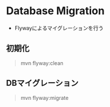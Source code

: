 # Database Migration

* Flywayによるマイグレーションを行う

## 初期化

> mvn flyway:clean

## DBマイグレーション

> mvn flyway:migrate
